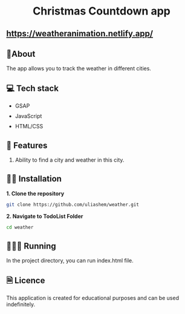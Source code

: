 <h1 align="center">Christmas Countdown app</h1>

## https://weatheranimation.netlify.app/

## 📙About
The app allows you to track the weather in different cities.


## 💻 Tech stack
<ul style="display: flex; flex-direction: column; gap:10px;">
  <li style="vertical-align: middle;">
    GSAP
  </li>
    <li style="vertical-align: middle;">
    JavaScript
  </li>
    <li style="vertical-align: middle;">
    HTML/CSS
  </li>
  
</ul>

## 🌠 Features

1. Ability to find a city and weather in this city.

## 👨‍💻 Installation

**1. Clone the repository**

```sh
git clone https://github.com/uliashem/weather.git
```

**2. Navigate to TodoList Folder**

```sh
cd weather
```

## 👨🏻‍💻 Running

In the project directory, you can run index.html file.

## 🗎 Licence

This application is created for educational purposes and can be used indefinitely.
